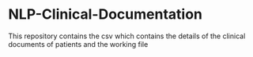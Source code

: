 # NLP-Clinical-Documentation
This repository contains the csv which contains the details of the clinical documents of patients and the working file
